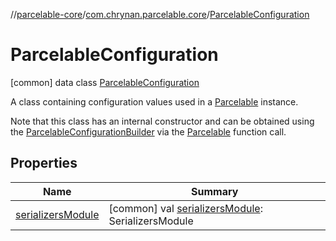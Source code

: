 //[parcelable-core](../../../index.md)/[com.chrynan.parcelable.core](../index.md)/[ParcelableConfiguration](index.md)



# ParcelableConfiguration  
 [common] data class [ParcelableConfiguration](index.md)

A class containing configuration values used in a [Parcelable](../-parcelable/index.md) instance.



Note that this class has an internal constructor and can be obtained using the [ParcelableConfigurationBuilder](../-parcelable-configuration-builder/index.md) via the [Parcelable](../-parcelable/index.md) function call.

   


## Properties  
  
|  Name |  Summary | 
|---|---|
| <a name="com.chrynan.parcelable.core/ParcelableConfiguration/serializersModule/#/PointingToDeclaration/"></a>[serializersModule](serializers-module.md)| <a name="com.chrynan.parcelable.core/ParcelableConfiguration/serializersModule/#/PointingToDeclaration/"></a> [common] val [serializersModule](serializers-module.md): SerializersModule   <br>|

